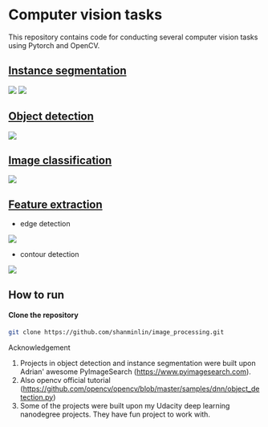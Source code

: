 # Computer vision tasks
This repository contains code for conducting several computer vision tasks using Pytorch and OpenCV.

## [Instance segmentation](https://github.com/shanminlin/image_processing/tree/master/instance_segmentation)
<img src='instance_segmentation/animation/car1_detection.gif'>

<img src='instance_segmentation/animation/car2_detection.gif'>

## [Object detection](https://github.com/shanminlin/image_processing/tree/master/object_detection)
<img src='object_detection/output_images/image_detection_2.jpg'>

## [Image classification](https://github.com/shanminlin/image_processing/tree/master/image_classification)
<img src='image_classification/custom_dataset/pretrained_model/output_images/dog.png'>

## [Feature extraction](https://github.com/shanminlin/image_processing/tree/master/feature_extraction)
- edge detection
<img src='feature_extraction/output_images/edges.png'>

- contour detection
<img src='feature_extraction/output_images/contours.png'>

## How to run 
#### Clone the repository
```bash
git clone https://github.com/shanminlin/image_processing.git
```

Acknowledgement
1. Projects in object detection and instance segmentation were built upon Adrian' awesome PyImageSearch (https://www.pyimagesearch.com).
2. Also opencv official tutorial (https://github.com/opencv/opencv/blob/master/samples/dnn/object_detection.py)
3. Some of the projects were built upon my Udacity deep learning nanodegree projects. They have fun project to work with.
